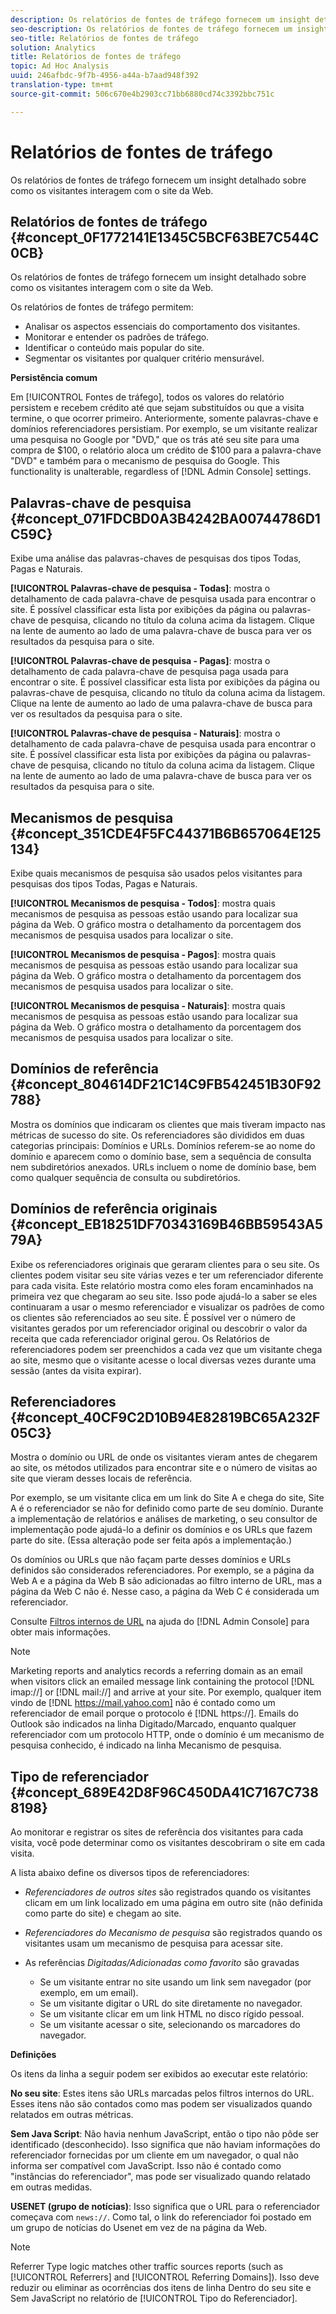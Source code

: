 ```yaml
---
description: Os relatórios de fontes de tráfego fornecem um insight detalhado sobre como os visitantes interagem com o site da Web.
seo-description: Os relatórios de fontes de tráfego fornecem um insight detalhado sobre como os visitantes interagem com o site da Web.
seo-title: Relatórios de fontes de tráfego
solution: Analytics
title: Relatórios de fontes de tráfego
topic: Ad Hoc Analysis
uuid: 246afbdc-9f7b-4956-a44a-b7aad948f392
translation-type: tm+mt
source-git-commit: 506c670e4b2903cc71bb6880cd74c3392bbc751c

---
```



# Relatórios de fontes de tráfego

Os relatórios de fontes de tráfego fornecem um insight detalhado sobre como os visitantes interagem com o site da Web.

## Relatórios de fontes de tráfego {#concept_0F1772141E1345C5BCF63BE7C544C0CB}

Os relatórios de fontes de tráfego fornecem um insight detalhado sobre como os visitantes interagem com o site da Web.

Os relatórios de fontes de tráfego permitem:

* Analisar os aspectos essenciais do comportamento dos visitantes.
* Monitorar e entender os padrões de tráfego.
* Identificar o conteúdo mais popular do site.
* Segmentar os visitantes por qualquer critério mensurável.

**Persistência comum**

Em [!UICONTROL Fontes de tráfego], todos os valores do relatório persistem e recebem crédito até que sejam substituídos ou que a visita termine, o que ocorrer primeiro. Anteriormente, somente palavras-chave e domínios referenciadores persistiam. Por exemplo, se um visitante realizar uma pesquisa no Google por   "DVD," que os trás até seu site para uma compra de $100, o relatório aloca um crédito de $100 para a palavra-chave "DVD" e também para o mecanismo de pesquisa do Google. This functionality is unalterable, regardless of [!DNL Admin Console] settings.

## Palavras-chave de pesquisa {#concept_071FDCBD0A3B4242BA00744786D1C59C}

Exibe uma análise das palavras-chaves de pesquisas dos tipos Todas, Pagas e Naturais.

<!-- 

c_reports_search_keyword.xml

 -->

**[!UICONTROL Palavras-chave de pesquisa - Todas]**: mostra o detalhamento de cada palavra-chave de pesquisa usada para encontrar o site. É possível classificar esta lista por exibições da página ou palavras-chave de pesquisa, clicando no título da coluna acima da listagem. Clique na lente de aumento ao lado de uma palavra-chave de busca para ver os resultados da pesquisa para o site.

**[!UICONTROL Palavras-chave de pesquisa - Pagas]**: mostra o detalhamento de cada palavra-chave de pesquisa paga usada para encontrar o site. É possível classificar esta lista por exibições da página ou palavras-chave de pesquisa, clicando no título da coluna acima da listagem. Clique na lente de aumento ao lado de uma palavra-chave de busca para ver os resultados da pesquisa para o site.

**[!UICONTROL Palavras-chave de pesquisa - Naturais]**: mostra o detalhamento de cada palavra-chave de pesquisa usada para encontrar o site. É possível classificar esta lista por exibições da página ou palavras-chave de pesquisa, clicando no título da coluna acima da listagem. Clique na lente de aumento ao lado de uma palavra-chave de busca para ver os resultados da pesquisa para o site.

## Mecanismos de pesquisa {#concept_351CDE4F5FC44371B6B657064E125134}

Exibe quais mecanismos de pesquisa são usados pelos visitantes para pesquisas dos tipos Todas, Pagas e Naturais.

<!-- 

c_reports_search_engines.xml

 -->

**[!UICONTROL Mecanismos de pesquisa - Todos]**: mostra quais mecanismos de pesquisa as pessoas estão usando para localizar sua página da Web. O gráfico mostra o detalhamento da porcentagem dos mecanismos de pesquisa usados para localizar o site.

**[!UICONTROL Mecanismos de pesquisa - Pagos]**: mostra quais mecanismos de pesquisa as pessoas estão usando para localizar sua página da Web. O gráfico mostra o detalhamento da porcentagem dos mecanismos de pesquisa usados para localizar o site.

**[!UICONTROL Mecanismos de pesquisa - Naturais]**: mostra quais mecanismos de pesquisa as pessoas estão usando para localizar sua página da Web. O gráfico mostra o detalhamento da porcentagem dos mecanismos de pesquisa usados para localizar o site.

## Domínios de referência {#concept_804614DF21C14C9FB542451B30F92788}

<!-- 

c_reports_ref_domains.xml

 -->

Mostra os domínios que indicaram os clientes que mais tiveram impacto nas métricas de sucesso do site. Os referenciadores são divididos em duas categorias principais: Domínios e URLs. Domínios referem-se ao nome do domínio e aparecem como o domínio base, sem a sequência de consulta nem subdiretórios anexados. URLs incluem o nome de domínio base, bem como qualquer sequência de consulta ou subdiretórios.

## Domínios de referência originais {#concept_EB18251DF70343169B46BB59543A579A}

<!-- 

c_reports_original_ref_domains.xml

 -->

Exibe os referenciadores originais que geraram clientes para o seu site. Os clientes podem visitar seu site várias vezes e ter um referenciador diferente para cada visita. Este relatório mostra como eles foram encaminhados na primeira vez que chegaram ao seu site. Isso pode ajudá-lo a saber se eles continuaram a usar o mesmo referenciador e visualizar os padrões de como os clientes são referenciados ao seu site. É possível ver o número de visitantes gerados por um referenciador original ou descobrir o valor da receita que cada referenciador original gerou. Os Relatórios de referenciadores podem ser preenchidos a cada vez que um visitante chega ao site, mesmo que o visitante acesse o local diversas vezes durante uma sessão (antes da visita expirar).

## Referenciadores {#concept_40CF9C2D10B94E82819BC65A232F05C3}

Mostra o domínio ou URL de onde os visitantes vieram antes de chegarem ao site, os métodos utilizados para encontrar site e o número de visitas ao site que vieram desses locais de referência.

<!-- 

c_reports_referrers.xml

 -->

Por exemplo, se um visitante clica em um link do Site A e chega do site, Site A é o referenciador se não for definido como parte de seu domínio. Durante a implementação de relatórios e análises de marketing, o seu consultor de implementação pode ajudá-lo a definir os domínios e os URLs que fazem parte do site. (Essa alteração pode ser feita após a implementação.)

Os domínios ou URLs que não façam parte desses domínios e URLs definidos são considerados referenciadores. Por exemplo, se a página da Web A e a página da Web B são adicionadas ao filtro interno de URL, mas a página da Web C não é. Nesse caso, a página da Web C é considerada um referenciador.

Consulte [Filtros internos de URL](https://marketing.adobe.com/resources/help/en_US/reference/internal_URL_filter_admin.html) na ajuda do [!DNL Admin Console] para obter mais informações.

>[!NOTE]
>
>Marketing reports and analytics records a referring domain as an email when visitors click an emailed message link containing the protocol [!DNL imap://] or [!DNL mail://] and arrive at your site. Por exemplo, qualquer item vindo de [!DNL https://mail.yahoo.com] não é contado como um referenciador de email porque o protocolo é [!DNL https://]. Emails do Outlook são indicados na linha Digitado/Marcado, enquanto qualquer referenciador com um protocolo HTTP, onde o domínio é um mecanismo de pesquisa conhecido, é indicado na linha Mecanismo de pesquisa.

## Tipo de referenciador {#concept_689E42D8F96C450DA41C7167C7388198}

Ao monitorar e registrar os sites de referência dos visitantes para cada visita, você pode determinar como os visitantes descobriram o site em cada visita.

<!-- 

c_reports_ref_types.xml

 -->

A lista abaixo define os diversos tipos de referenciadores:

* *Referenciadores de outros sites* são registrados quando os visitantes clicam em um link localizado em uma página em outro site (não definida como parte do site) e chegam ao site.
* *Referenciadores do Mecanismo de pesquisa* são registrados quando os visitantes usam um mecanismo de pesquisa para acessar site.
* As referências *Digitadas/Adicionadas como favorito* são gravadas

   * Se um visitante entrar no site usando um link sem navegador (por exemplo, em um email).
   * Se um visitante digitar o URL do site diretamente no navegador.
   * Se um visitante clicar em um link HTML no disco rígido pessoal.
   * Se um visitante acessar o site, selecionando os marcadores do navegador.

**Definições**

Os itens da linha a seguir podem ser exibidos ao executar este relatório:

**No seu site**: Estes itens são URLs marcadas pelos filtros internos do URL. Esses itens não são contados como   mas podem ser visualizados quando relatados em outras métricas.

**Sem Java Script**: Não havia nenhum JavaScript, então o tipo não pôde ser identificado (desconhecido). Isso significa que não haviam informações do referenciador fornecidas por um cliente em um navegador, o qual não informa ser compatível com JavaScript. Isso não é contado como "instâncias do referenciador", mas pode ser visualizado quando relatado em outras medidas.

**USENET (grupo de notícias)**: Isso significa que o URL para o referenciador começava com `news://`. Como tal, o link do referenciador foi postado em um grupo de notícias do Usenet em vez de na página da Web.

>[!NOTE]
>
>Referrer Type logic matches other traffic sources reports (such as [!UICONTROL Referrers] and [!UICONTROL Referring Domains]). Isso deve reduzir ou eliminar as ocorrências dos itens de linha Dentro do seu site e Sem JavaScript no relatório de [!UICONTROL Tipo do Referenciador].

